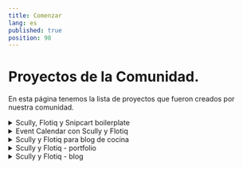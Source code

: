 ```yaml
---
title: Comenzar
lang: es
published: true
position: 98
---
```


# Proyectos de la Comunidad.

En esta página tenemos la lista de proyectos que fueron creados por nuestra comunidad.

<details>
<summary>Scully, Flotiq y Snipcart boilerplate</summary>

## Scully, Flotiq y Snipcart boilerplate

Crea un sitio de venta online con Scully, Snipcart y Flotiq.

Obtendra un sitio para ventas online simple y funcional con todos tus productos, ejecutandose en Internet.

Utiliza Flotiq Angular SDK, que simplifica el desarrollo!

Con unos pocos clics puedes deployar tu proyecto en Netlify!

[Scully, Flotiq y Snipcart boilerplate](https://github.com/flotiq/scully-products-starter)

</details>

<details>
<summary>Event Calendar con Scully y Flotiq</summary>

## Event Calendar con Scully y Flotiq

Construye tu propio calendario y completalo con eventos que puedes compartir con otros!

Utiliza Flotiq Angular SDK, que simplifica el desarrollo!

Con unos pocos clics puedes deployar tu proyecto en Netlify!

[Event Calendar con Scully y Flotiq](https://github.com/flotiq/scully-event-calendar-starter)

</details>

<details>
<summary>Scully y Flotiq para blog de cocina</summary>

## Scully y Flotiq para blog de cocina

Confligura tu blog de cocina en unos simples pasos y comparte esas maravillosas recetas con el mundo!

Utiliza Flotiq Angular SDK, que simplifica el desarrollo!

Con unos pocos clics puedes deployar tu proyecto en Netlify!

[Scully y Flotiq para blog de cocina](https://github.com/flotiq/scully-recipes-starter)

</details>

<details>
<summary>Scully y Flotiq - portfolio</summary>

## Scully y Flotiq - portfolio

Crea tus proyectos con Sculy y Flotiq y muestralos con todas las personas del alrededor del mundo!

Utiliza Flotiq Angular SDK, que simplifica el desarrollo!

Con unos pocos clics puedes deployar tu proyecto en Netlify!

[Scully y Flotiq - portfolio](https://github.com/flotiq/scully-projects-starter)

</details>

<details>
<summary>Scully y Flotiq - blog</summary>

## Scully y Flotiq - blog

Construye tu blog personal en unos pocos pasos usando Scully y Flotiq!

Utiliza Flotiq Angular SDK, que simplifica el desarrollo!

Con unos pocos clics puedes deployar tu proyecto en Netlify!

[Scully y Flotiq - blog](https://github.com/flotiq/scully-blog-starter)

</details>
